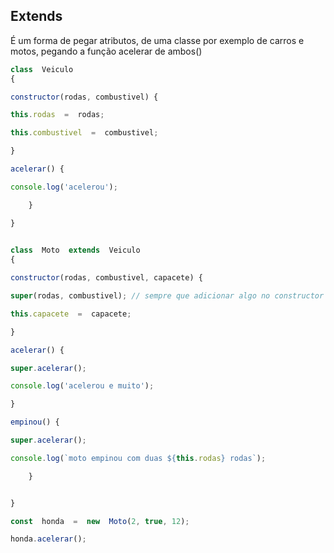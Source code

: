 ## Extends
É um forma de pegar atributos, de uma classe por exemplo de carros e motos, pegando a função acelerar de ambos()

```js
class  Veiculo 
{

constructor(rodas, combustivel) {

this.rodas  =  rodas;

this.combustivel  =  combustivel;

}

acelerar() {

console.log('acelerou');

	}

}

  
class  Moto  extends  Veiculo 
{

constructor(rodas, combustivel, capacete) {

super(rodas, combustivel); // sempre que adicionar algo no constructor da classe pai deve ser chamada no super

this.capacete  =  capacete;

}

acelerar() {

super.acelerar();

console.log('acelerou e muito');

}

empinou() {

super.acelerar();

console.log(`moto empinou com duas ${this.rodas} rodas`);

	}


}

const  honda  =  new  Moto(2, true, 12);

honda.acelerar();
```
